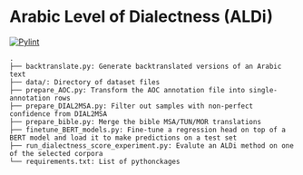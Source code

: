 # Arabic Level of Dialectness (ALDi)
[![Pylint](https://github.com/AMR-KELEG/Arabic-Formality/actions/workflows/pylint.yml/badge.svg)](https://github.com/AMR-KELEG/Arabic-Formality/actions/workflows/pylint.yml)

```
.
├── backtranslate.py: Generate backtranslated versions of an Arabic text
├── data/: Directory of dataset files
├── prepare_AOC.py: Transform the AOC annotation file into single-annotation rows
├── prepare_DIAL2MSA.py: Filter out samples with non-perfect confidence from DIAL2MSA
├── prepare_bible.py: Merge the bible MSA/TUN/MOR translations
├── finetune_BERT_models.py: Fine-tune a regression head on top of a BERT model and load it to make predictions on a test set
├── run_dialectness_score_experiment.py: Evalute an ALDi method on one of the selected corpora
└── requirements.txt: List of pythonckages
```
